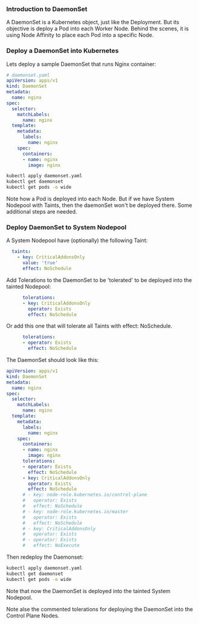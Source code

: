 ### Introduction to DaemonSet

A DaemonSet is a Kubernetes object, just like the Deployment. But its objective is deploy a Pod into each Worker Node. Behind the scenes, it is using Node Affinity to place each Pod into a specific Node.

### Deploy a DaemonSet into Kubernetes

Lets deploy a sample DaemonSet that runs Nginx container:

```yaml
# daemonset.yaml
apiVersion: apps/v1
kind: DaemonSet
metadata:
  name: nginx
spec:
  selector:
    matchLabels:
      name: nginx
  template:
    metadata:
      labels:
        name: nginx
    spec:
      containers:
      - name: nginx
        image: nginx
```

```bash
kubectl apply daemonset.yaml
kubectl get daemonset
kubectl get pods -o wide
```

Note how a Pod is deployed into each Node.
But if we have System Nodepool with Taints, then the daemonSet won't be deployed there. Some additional steps are needed.

### Deploy DaemonSet to System Nodepool

A System Nodepool have (optionally) the following Taint:

```yaml
  taints:
    - key: CriticalAddonsOnly
      value: 'true'
      effect: NoSchedule
```

Add Tolerations to the DaemonSet to be 'tolerated' to be deployed into the tainted Nodepool:

```yaml
      tolerations:
      - key: CriticalAddonsOnly
        operator: Exists
        effect: NoSchedule
```

Or add this one that will tolerate all Taints with effect: NoSchedule.

```yaml
      tolerations:
      - operator: Exists
        effect: NoSchedule
```

The DaemonSet should look like this:

```yaml
apiVersion: apps/v1
kind: DaemonSet
metadata:
  name: nginx
spec:
  selector:
    matchLabels:
      name: nginx
  template:
    metadata:
      labels:
        name: nginx
    spec:
      containers:
      - name: nginx
        image: nginx
      tolerations:
      - operator: Exists
        effect: NoSchedule
      - key: CriticalAddonsOnly
        operator: Exists
        effect: NoSchedule
      # - key: node-role.kubernetes.io/control-plane
      #   operator: Exists
      #   effect: NoSchedule
      # - key: node-role.kubernetes.io/master
      #   operator: Exists
      #   effect: NoSchedule
      # - key: CriticalAddonsOnly
      #   operator: Exists
      # - operator: Exists
      #   effect: NoExecute
```

Then redeploy the Daemonset:

```bash
kubectl apply daemonset.yaml
kubectl get daemonset
kubectl get pods -o wide
```

Note that now the DaemonSet is deployed into the tainted System Nodepool.

Note alse the commented tolerations for deploying the DaemonSet into the Control Plane Nodes.